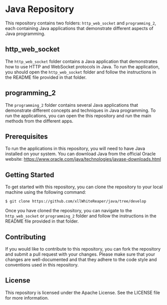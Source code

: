 # Java Repository

This repository contains two folders: `http_web_socket` and `programming_2`, each containing Java applications that demonstrate different aspects of Java programming.

## http_web_socket

The `http_web_socket` folder contains a Java application that demonstrates how to use HTTP and WebSocket protocols in Java. To run the application, you should open the `http_web_socket` folder and follow the instructions in the README file provided in that folder.

## programming_2

The `programming_2` folder contains several Java applications that demonstrate different concepts and techniques in Java programming. To run the applications, you can open the this repository and run the main methods from the different apps.

## Prerequisites

To run the applications in this repository, you will need to have Java installed on your system. You can download Java from the official Oracle website: https://www.oracle.com/java/technologies/javase-downloads.html

## Getting Started

To get started with this repository, you can clone the repository to your local machine using the following command:

```
$ git clone https://github.com/xllWhiteReaper/java/tree/develop
```

Once you have cloned the repository, you can navigate to the `http_web_socket` or `programming_2` folder and follow the instructions in the README file provided in that folder.

## Contributing

If you would like to contribute to this repository, you can fork the repository and submit a pull request with your changes. Please make sure that your changes are well-documented and that they adhere to the code style and conventions used in this repository.

## License

This repository is licensed under the Apache License. See the LICENSE file for more information.
